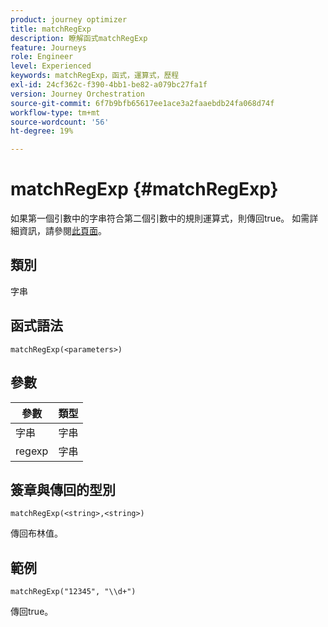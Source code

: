 ```yaml
---
product: journey optimizer
title: matchRegExp
description: 瞭解函式matchRegExp
feature: Journeys
role: Engineer
level: Experienced
keywords: matchRegExp，函式，運算式，歷程
exl-id: 24cf362c-f390-4bb1-be82-a079bc27fa1f
version: Journey Orchestration
source-git-commit: 6f7b9bfb65617ee1ace3a2faaebdb24fa068d74f
workflow-type: tm+mt
source-wordcount: '56'
ht-degree: 19%

---
```


# matchRegExp {#matchRegExp}

如果第一個引數中的字串符合第二個引數中的規則運算式，則傳回true。 如需詳細資訊，請參閱[此頁面](https://docs.oracle.com/javase/7/docs/api/java/util/regex/Pattern.html)。

## 類別

字串

## 函式語法

`matchRegExp(<parameters>)`

## 參數

| 參數 | 類型 |
|--- |--- |
| 字串 | 字串 |
| regexp | 字串 |

## 簽章與傳回的型別

`matchRegExp(<string>,<string>)`

傳回布林值。

## 範例

`matchRegExp("12345", "\\d+")`

傳回true。

